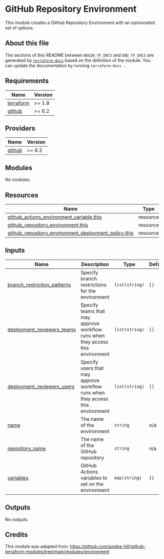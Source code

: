 # GitHub Repository Environment

This module creates a GitHub Repository Environment with an opinionated set of options.

## About this file

The sections of this README between `BEGIN_TF_DOCS` and `END_TF_DOCS` are generated by [`terraform-docs`](https://terraform-docs.io/) based on the definition of the module. You can update the documentation by running `terraform-docs .`

<!-- BEGIN_TF_DOCS -->
## Requirements

| Name | Version |
|------|---------|
| <a name="requirement_terraform"></a> [terraform](#requirement\_terraform) | >= 1.8 |
| <a name="requirement_github"></a> [github](#requirement\_github) | >= 6.2 |

## Providers

| Name | Version |
|------|---------|
| <a name="provider_github"></a> [github](#provider\_github) | >= 6.2 |

## Modules

No modules.

## Resources

| Name | Type |
|------|------|
| [github_actions_environment_variable.this](https://registry.terraform.io/providers/integrations/github/latest/docs/resources/actions_environment_variable) | resource |
| [github_repository_environment.this](https://registry.terraform.io/providers/integrations/github/latest/docs/resources/repository_environment) | resource |
| [github_repository_environment_deployment_policy.this](https://registry.terraform.io/providers/integrations/github/latest/docs/resources/repository_environment_deployment_policy) | resource |

## Inputs

| Name | Description | Type | Default | Required |
|------|-------------|------|---------|:--------:|
| <a name="input_branch_restriction_patterns"></a> [branch\_restriction\_patterns](#input\_branch\_restriction\_patterns) | Specify branch restrictions for the environment | `list(string)` | `[]` | no |
| <a name="input_deployment_reviewers_teams"></a> [deployment\_reviewers\_teams](#input\_deployment\_reviewers\_teams) | Specify teams that may approve workflow runs when they access this environment | `list(string)` | `[]` | no |
| <a name="input_deployment_reviewers_users"></a> [deployment\_reviewers\_users](#input\_deployment\_reviewers\_users) | Specify users that may approve workflow runs when they access this environment | `list(string)` | `[]` | no |
| <a name="input_name"></a> [name](#input\_name) | The name of the environment | `string` | n/a | yes |
| <a name="input_repository_name"></a> [repository\_name](#input\_repository\_name) | The name of the GitHub repository | `string` | n/a | yes |
| <a name="input_variables"></a> [variables](#input\_variables) | GitHub Actions variables to set on the environment | `map(string)` | `{}` | no |

## Outputs

No outputs.
<!-- END_TF_DOCS -->

## Credits

This module was adapted from: https://github.com/azalea-hill/github-terraform-modules/tree/main/modules/environment
